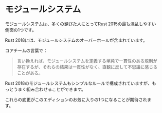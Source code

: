 # <!--Module system--> モジュールシステム

<!--The module system is one of the most confusing aspects of Rust 2015 for many Rustaceans.-->
モジュールシステムは、多くの錆びた人にとってRust 2015の最も混乱しやすい側面の1つです。
<!--Rust 2018 includes an overhaul of the module system.-->
Rust 2018には、モジュールシステムのオーバーホールが含まれています。
<!--In the words of the core team:-->
コアチームの言葉で：

> <!--In other words, while there are simple and consistent rules defining the module system, their consequences can feel inconsistent, counterintuitive and mysterious.-->
> 言い換えれば、モジュールシステムを定義する単純で一貫性のある規則が存在するが、それらの結果は一貫性がなく、直観に反して不思議に感じることがある。

<!--Rust 2018's module system also consists of simple rules, but they fit together in a much nicer way.-->
Rust 2018のモジュールシステムもシンプルなルールで構成されていますが、もっとうまく組み合わせることができます。
<!--We expect these changes to be one of the favorites in this edition.-->
これらの変更がこのエディションのお気に入りの1つになることが期待されます。
